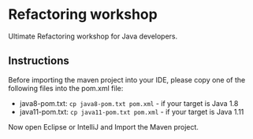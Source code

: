 # Refactoring workshop #

Ultimate Refactoring workshop for Java developers.

## Instructions

Before importing the maven project into your IDE, please copy one
of the following files into the pom.xml file:

* java8-pom.txt: `cp java8-pom.txt pom.xml` - if your target is Java 1.8
* java11-pom.txt: `cp java11-pom.txt pom.xml` - if your target is Java 1.11

Now open Eclipse or IntelliJ and Import the Maven project.


